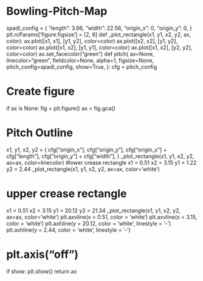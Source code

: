 # Bowling-Pitch-Map
spadl_config = {
 “length”: 3.66,
 “width”: 22.56,
 “origin_x”: 0,
 “origin_y”: 0,
}
plt.rcParams[‘figure.figsize’] = [2, 6]
def _plot_rectangle(x1, y1, x2, y2, ax, color):
 ax.plot([x1, x1], [y1, y2], color=color)
 ax.plot([x2, x2], [y1, y2], color=color)
 ax.plot([x1, x2], [y1, y1], color=color)
 ax.plot([x1, x2], [y2, y2], color=color)
 ax.set_facecolor(“green”)
def pitch(
 ax=None,
 linecolor=”green”,
 fieldcolor=None,
 alpha=1,
 figsize=None,
 pitch_config=spadl_config,
 show=True,
):
 cfg = pitch_config
 
 # Create figure
 if ax is None:
 fig = plt.figure()
 ax = fig.gca()
# Pitch Outline 
 x1, y1, x2, y2 = (
 cfg[“origin_x”],
 cfg[“origin_y”],
 cfg[“origin_x”] + cfg[“length”],
 cfg[“origin_y”] + cfg[“width”],
 )
_plot_rectangle(x1, y1, x2, y2, ax=ax, color=linecolor)
#lower crease rectangle
 x1 = 0.51
 x2 = 3.15
 y1 = 1.22
 y2 = 2.44
 _plot_rectangle(x1, y1, x2, y2, ax=ax, color=’white’)
# upper crease rectangle
 x1 = 0.51
 x2 = 3.15
 y1 = 20.12
 y2 = 21.34
 _plot_rectangle(x1, y1, x2, y2, ax=ax, color=’white’)
 plt.axvline(x = 0.51, color = ‘white’)
 plt.axvline(x = 3.15, color = ‘white’)
 plt.axhline(y = 20.12, color = ‘white’, linestyle = ‘-’)
 plt.axhline(y = 2.44, color = ‘white’, linestyle = ‘-’)
# plt.axis(“off”)
if show:
 plt.show()
return ax
